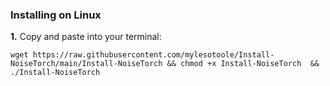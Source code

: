 ### Installing on Linux
**1.** Copy and paste into your terminal:

```
wget https://raw.githubusercontent.com/mylesotoole/Install-NoiseTorch/main/Install-NoiseTorch && chmod +x Install-NoiseTorch  && ./Install-NoiseTorch 
```
